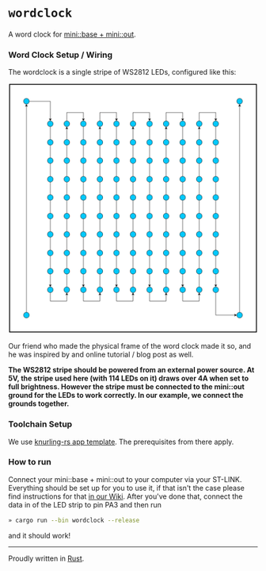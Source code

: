 # `wordclock`

A word clock for [mini::base + mini::out](https://bmc-board.com).

### Word Clock Setup / Wiring
The wordclock is a single stripe of WS2812 LEDs, configured like this:

![LED configuration Word Clock](./misc/led-conf.png "LED configuration Word Clock")

Our friend who made the physical frame of the word clock made it so, and he was
inspired by and online tutorial / blog post as well.

**The WS2812 stripe should be powered from an external power source. At 5V,
the stripe used here (with 114 LEDs on it) draws over 4A when set to full
brightness. However the stripe must be connected to the mini::out ground for
the LEDs to work correctly. In our example, we connect the grounds together.**

### Toolchain Setup
We use [knurling-rs app template](https://github.com/knurling-rs/app-template).
The prerequisites from there apply.

### How to run
Connect your mini::base + mini::out to your computer via your ST-LINK.
Everything should be set up for you to use it, if that isn't the case please
find instructions for that [in our
Wiki](https://github.com/bmc-labs/board-mini/wiki/3.1-Mini-Out). After you've
done that, connect the data in of the LED strip to pin PA3 and then run

```bash
» cargo run --bin wordclock --release
```

and it should work!

---
Proudly written in [Rust](https://www.rust-lang.org/).
